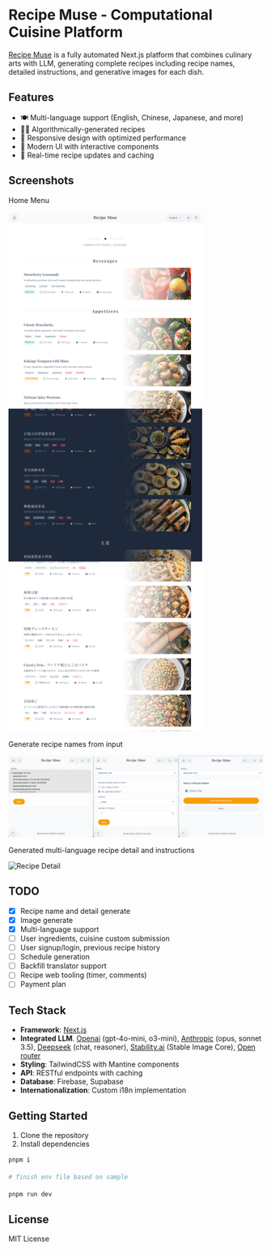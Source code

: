 # Recipe Muse - Computational Cuisine Platform

[Recipe Muse](https://meal-muse.vercel.app/) is a fully automated Next.js platform that combines culinary arts with LLM, generating complete recipes including recipe names, detailed instructions, and generative images for each dish.

## Features

- 🍽️ Multi-language support (English, Chinese, Japanese, and more)
- 🧑‍🍳 Algorithmically-generated recipes
- 📱 Responsive design with optimized performance
- 🎨 Modern UI with interactive components
- 🔄 Real-time recipe updates and caching

## Screenshots

Home Menu

![Mobile View](resources/capture/menu.png)

Generate recipe names from input

![Menu Page](resources/capture/recipe-generator.png)

Generated multi-language recipe detail and instructions

![Recipe Detail](resources/capture/generated-recipe.png)

## TODO

- [x] Recipe name and detail generate
- [x] Image generate
- [x] Multi-language support
- [ ] User ingredients, cuisine custom submission
- [ ] User signup/login, previous recipe history
- [ ] Schedule generation
- [ ] Backfill translator support
- [ ] Recipe web tooling (timer, comments)
- [ ] Payment plan

## Tech Stack

- **Framework**: [Next.js](https://nextjs.org)
- **Integrated LLM**. [Openai](https://openai.com/api/) (gpt-4o-mini, o3-mini), [Anthropic](https://www.anthropic.com/api) (opus, sonnet 3.5), [Deepseek](https://platform.deepseek.com/) (chat, reasoner), [Stability.ai](https://platform.stability.ai/) (Stable Image Core), [Open router](https://openrouter.ai/)
- **Styling**: TailwindCSS with Mantine components
- **API**: RESTful endpoints with caching
- **Database**: Firebase, Supabase
- **Internationalization**: Custom i18n implementation

## Getting Started

1. Clone the repository
2. Install dependencies

``` bash
pnpm i

# finish env file based on sample

pnpm run dev
```

## License

MIT License

